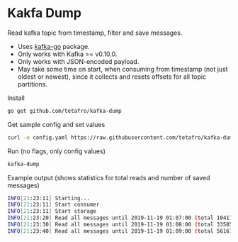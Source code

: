 # Kakfa Dump

Read kafka topic from timestamp, filter and save messages.

- Uses [kafka-go](https://github.com/segmentio/kafka-go) package.
- Only works with Kafka >= v0.10.0.
- Only works with JSON-encoded payload.
- May take some time on start, when consuming from timestamp (not just oldest
  or newest), since it collects and resets offsets for all topic partitions.

Install
```sh
go get github.com/tetafro/kafka-dump
```

Get sample config and set values
```sh
curl -o config.yaml https://raw.githubusercontent.com/tetafro/kafka-dump/master/config.example.yaml
```

Run (no flags, only config values)
```sh
kafka-dump
```

Example output (shows statistics for total reads and number of saved messages)
```sh
INFO[21:23:11] Starting...
INFO[21:23:11] Start consumer
INFO[21:23:11] Start storage
INFO[21:23:20] Read all messages until 2019-11-19 01:07:00 (total 104171, saved 0)
INFO[21:23:30] Read all messages until 2019-11-19 01:08:00 (total 335857, saved 0)
INFO[21:23:40] Read all messages until 2019-11-19 01:09:00 (total 561615, saved 0)
```
